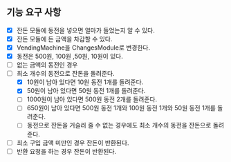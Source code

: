 ## 기능 요구 사항


- [x] 잔돈 모듈에 동전을 넣으면 얼마가 들었는지 알 수 있다.
- [x] 잔돈 모듈에 든 금액을 차감할 수 있다.
- [x] VendingMachine을 ChangesModule로 변경한다.
- [x] 동전은 500원, 100원 ,50원, 10원이 있다.
- [ ] 없는 금액의 동전인 경우
- [ ] 최소 개수의 동전으로 잔돈을 돌려준다.
    - [x] 10원이 남아 있다면 10원 동전 1개를 돌려준다.
    - [x] 50원이 남아 있다면 50원 동전 1개를 돌려준다.
    - [ ] 1000원이 남아 있다면 500원 동전 2개를 돌려준다.
    - [ ] 650원이 남아 있다면 500원 동전 1개와 100원 동전 1개와 50원 동전 1개를 돌려준다.
    - [ ] 동전으로 잔돈을 거슬러 줄 수 없는 경우에도 최소 개수의 동전을 잔돈으로 돌려준다.
- [ ] 최소 구입 금액 미만인 경우 잔돈이 반환된다.
- [ ] 반환 요청을 하는 경우 잔돈이 반환된다.
